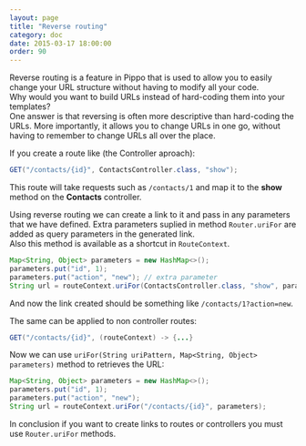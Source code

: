 ```yaml
---
layout: page
title: "Reverse routing"
category: doc
date: 2015-03-17 18:00:00
order: 90
---
```


Reverse routing is a feature in Pippo that is used to allow you to easily change your URL structure without having to modify all your code.  
Why would you want to build URLs instead of hard-coding them into your templates?  
One answer is that reversing is often more descriptive than hard-coding the URLs. More importantly, it allows you to change URLs in one go, without having to remember to change URLs all over the place.  

If you create a route like (the Controller aproach):

```java
GET("/contacts/{id}", ContactsController.class, "show");
```

This route will take requests such as `/contacts/1` and map it to the __show__ method on the __Contacts__ controller.

Using reverse routing we can create a link to it and pass in any parameters that we have defined. Extra parameters suplied in method `Router.uriFor` are added as query parameters in the generated link.  
Also this method is available as a shortcut in `RouteContext`.

```java
Map<String, Object> parameters = new HashMap<>();
parameters.put("id", 1);
parameters.put("action", "new"); // extra parameter
String url = routeContext.uriFor(ContactsController.class, "show", parameters);
```
And now the link created should be something like `/contacts/1?action=new`.

The same can be applied to non controller routes:

```java
GET("/contacts/{id}", (routeContext) -> {...}
```

Now we can use `uriFor(String uriPattern, Map<String, Object> parameters)` method to retrieves the URL:

```java
Map<String, Object> parameters = new HashMap<>();
parameters.put("id", 1);
parameters.put("action", "new");
String url = routeContext.uriFor("/contacts/{id}", parameters);
```

In conclusion if you want to create links to routes or controllers you must use `Router.uriFor` methods.

